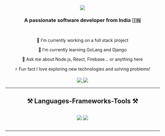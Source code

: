 <h1 align="center"> <img src="https://readme-typing-svg.herokuapp.com/?font=Righteous&size=35&center=true&vCenter=true&width=500&height=70&duration=4000&lines=Hi+There!+👋;+I'm+Kshitij+Narayan+Kulkarni!;" /> </h1> <h3 align="center">A passionate software developer from India 🇮🇳</h3> <br/> <div align="center">

🔭 I’m currently working on a full stack project

🌱 I’m currently learning GoLang and Django

💬 Ask me about Node.js, React, Firebase... or anything here

⚡ Fun fact I love exploring new technologies and solving problems!
</div> <div align="center"> <a href="mailto:knk200407@gmail.com"> <img src="https://img.shields.io/badge/Gmail-333333?style=for-the-badge&logo=gmail&logoColor=red" /> </a> <a href="https://linkedin.com/in/kshitij-narayan-kulkarni-784a4a259/" target="_blank"> <img src="https://img.shields.io/badge/LinkedIn-0077B5?style=for-the-badge&logo=linkedin&logoColor=white" target="_blank" /> </a> </div> <hr/> <h2 align="center">⚒️ Languages-Frameworks-Tools ⚒️</h2> <br/> <div align="center"> <img src="https://skillicons.dev/icons?i=react,bootstrap,mui,html,css,vscode,github,tailwind,git,django" /> <img src="https://skillicons.dev/icons?i=nodejs,python,javascript,typescript,express,firebase,mongodb" /><br> </div> <br/> <hr/>
